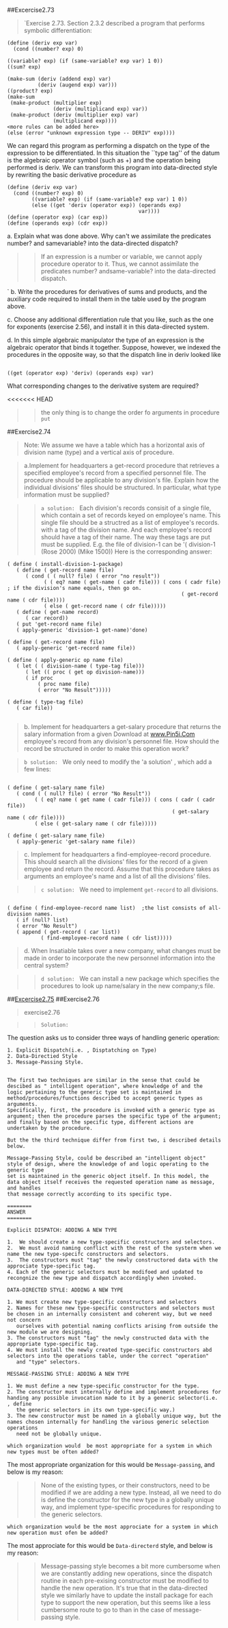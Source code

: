 ##Excercise2.73
>`Exercise 2.73. Section 2.3.2 described a program that performs symbolic differentiation:


```racket
(define (deriv exp var)
  (cond ((number? exp) 0)
  
((variable? exp) (if (same-variable? exp var) 1 0))
((sum? exp)

(make-sum (deriv (addend exp) var)
          (deriv (augend exp) var)))
((product? exp)
(make-sum
 (make-product (multiplier exp)
               (deriv (multiplicand exp) var))
 (make-product (deriv (multiplier exp) var)
               (multiplicand exp))))
<more rules can be added here>
(else (error "unknown expression type -- DERIV" exp))))
```
We can regard this program as performing a dispatch on the type of the expression to be differentiated. In
this situation the ``type tag'' of the datum is the algebraic operator symbol (such as +) and the operation
being performed is deriv. We can transform this program into data-directed style by rewriting the basic
derivative procedure as

```racket
(define (deriv exp var)
  (cond ((number? exp) 0)
        ((variable? exp) (if (same-variable? exp var) 1 0))
        (else ((get 'deriv (operator exp)) (operands exp)
                                           var))))
(define (operator exp) (car exp))
(define (operands exp) (cdr exp))
```
a. Explain what was done above. Why can't we assimilate the predicates number? and samevariable?
into the data-directed dispatch?

>>If an expression is a number or variable, we cannot apply procedure operator to it. 
Thus, we cannot assimilate the predicates number? andsame-variable? into the data-directed dispatch.

`
b. Write the procedures for derivatives of sums and products, and the auxiliary code required to install
them in the table used by the program above.



c. Choose any additional differentiation rule that you like, such as the one for exponents (exercise 2.56),
and install it in this data-directed system.


d. In this simple algebraic manipulator the type of an expression is the algebraic operator that binds it
together. Suppose, however, we indexed the procedures in the opposite way, so that the dispatch line in
deriv looked like
```racket

((get (operator exp) 'deriv) (operands exp) var)

```

What corresponding changes to the derivative system are required?

<<<<<<< HEAD
>>the only thing is to change the order fo arguments in procedure `put`


##Exercise2.74

> Note: We assume we have a table which has a horizontal axis of division name (type) and a vertical axis of procedure.

> a.Implement for headquarters a get-record procedure that retrieves a specified employee's record
from a specified personnel file. The procedure should be applicable to any division's file. Explain how the
individual divisions' files should be structured. In particular, what type information must be supplied?

>> `a solution: ` Each division's records consisit of a single file, which contain a set of records keyed on employee's name. This single
file should be a structred as a list of employee's records. with a tag of the division name. And each employee's record should
have a tag of their name. The way these tags are put must be supplied. E.g. the file of division-1 can be '( division-1 (Rose 2000) (Mike 1500))
Here is the corresponding answer:


```racket
( define ( install-division-1-package)
   ( define ( get-record name file)
      ( cond ( ( null? file) ( error "no result"))
            ( ( eq? name ( get-name ( cadr file))) ( cons ( cadr file) ; if the division's name equals, then go on.
                                                         ( get-record name ( cdr file))))
            ( else ( get-record name ( cdr file)))))
   ( define ( get-name record)
      ( car record))
   ( put 'get-record name file)
   ( apply-generic 'division-1 get-name)'done)

( define ( get-record name file)
   ( apply-generic 'get-record name file))

( define ( apply-generic op name file)
   ( let ( ( division-name ( type-tag file)))
      ( let (( proc ( get op division-name)))
      ( if proc
          ( proc name file)
          ( error "No Result")))))

( define ( type-tag file)
   ( car file))


```

> b. Implement for headquarters a get-salary procedure that returns the salary information from a given
Download at www.Pin5i.Com
employee's record from any division's personnel file. How should the record be structured in order to make
this operation work?

> `b solution: ` We only need to modify the 'a solution' , which add a few lines:


```racket

( define ( get-salary name file)
   ( cond ( ( null? file) ( error "No Result"))
         ( ( eq? name ( get name ( cadr file))) ( cons ( cadr ( cadr file))
                                                      ( get-salary name ( cdr file))))
         ( else ( get-salary name ( cdr file)))))

( define ( get-salary name file)
   ( apply-generic 'get-salary name file))

```

> c. Implement for headquarters a find-employee-record procedure. This should search all the
divisions' files for the record of a given employee and return the record. Assume that this procedure takes
as arguments an employee's name and a list of all the divisions' files.

>> `c solution: ` We need to implement `get-record` to all divisions.

```racket

( define ( find-employee-record name list)  ;the list consists of all-division names.
   ( if (null? list)
   ( error "No Result")
   ( append ( get-record ( car list))
           ( find-employee-record name ( cdr list)))))

```

> d. When Insatiable takes over a new company, what changes must be made in order to incorporate the new
personnel information into the central system?

>> `d solution: ` We can install a new package which specifies the procedures to look up name/salary in the new
company;s file.

##[Excercise2.75](Ex2.75.rkt)
##Exercise2.76

> exercise2.76

>>  `Solution: `

The question asks us to consider three ways of handling generic operation:
			
	1. Explicit Dispatch(i.e. , Disptatching on Type)
	2. Data-Directied Style
	3. Message-Passing Style.
			
			
	The first two techniques are similar in the sense that could be descibed as " intelligent operation", where knowledge of and the 
	logic pertaining to the generic type set is maintained in method/procedures/functions described to accept generic types as arguments.
	Specifically, first, the procedure is invoked with a generic type as argument; then the procedure parses the specific type of the argument;
	and finally based on the specific type, different actions are undertaken by the procedure.
			
	But the the third technique differ from first two, i described details below.
			
	Message-Passing Style, could be described an "intelligent object" style of design, where the knowledge of and logic operating to the generic type
	set is maintained in the generic object itself. In this model, the data object itself receives the requested operation name as message, and handles
	that message correctly according to its specific type.
			
	========
	ANSWER
	========
	
	
`Explicit DISPATCH: ADDING A NEW TYPE`
			
	1.  We should create a new type-specific constructors and selectors.
	2.  We must avoid naming conflict with the rest of the systerm when we name the new type-specifc constructors and selectors.
	3.  The constructors must "tag" the newly constructored data with the approciate type-specific tag.
	4. Each of the generic selectors must be modifoed and updated to recongnize the new type and dispatch accordingly when invoked.
			

`DATA-DIRECTED STYLE: ADDING A NEW TYPE`
			
	1. We must create new type-specific constructors and selectors
	2. Names for these new type-specific constructors and selectors must be chosen in an internally consistent and coherent way, but we need not concern 
	   ourselves with potential naming conflicts arising from outside the new module we are designing.
	3. The constructors must "tag" the newly constructed data with the appropriate type-specific tag.
	4. We must install the newly created type-specific constructors abd selectors into the operations table, under the correct "operation"
	   and "type" selectors.
	   
				
`MESSAGE-PASSING STYLE: ADDING A NEW TYPE`
			
	1. We must define a new type-specific constructor for the type.
	2. The constructor must internally define and implement procedures for handing any possible invocation made to it by a generic selector(i.e. , define
	   the generic selectors in its own type-specific way.)
	3. The new constructor must be named in a globally unique way, but the names chosen internally for handling the various generic selection operations
	   need not be globally unique.
				 
			
`which organization would  be most appropriate for a system in which new types must be often added?`
			
The most appropriate organization for this would be `Message-passing`, and below is my reason:
			
>>  None of the existing types, or their constructors, need to be modified if we are adding a new type. Instead, all we need to do is define the constructor for the
	new type in a globally unique way, and implement type-specific procedures for responding to the generic selectors.
				  
				  
`which organization would be the most approciate for a system in which new operation must ofen be added?`
			
			
The most approciate for this would be `Data-directerd` style, and below is my reason:
			

>> Message-passing style becomes a bit more cumbersome when we are constantly adding new operations, since the dispatch routine in each pre-exising constructor
must be modified to handle the new operation. It's true that in the data-directed style we similarly have to update the install package for each type to support the new
operation, but this seems like a less cumbersome route to go to than in the case of message-passing style.
				  